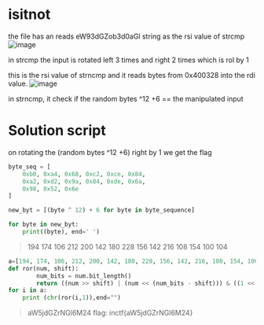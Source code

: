 # isitnot




the file has an reads eW93dGZob3d0aGl string as the rsi value of strcmp
![image](https://github.com/dystp1a/rev-bin/assets/143863591/a37e4a39-bcf7-4957-a933-048a38998e5d)

in strcmp the input is rotated left 3 times and right 2 times which is rol by 1

this is the rsi value of strncmp and it reads bytes from 0x400328 into the rdi value.
![image](https://github.com/dystp1a/rev-bin/assets/143863591/6af3b911-2b4b-4e29-85c3-160b4c964439) 

in strncmp, it check if the random bytes ^12 +6 == the manipulated input



# Solution script
 on rotating the (random bytes ^12 +6) right by 1 we get the flag

```py
byte_seq = [
    0xb0, 0xa4, 0x68, 0xc2, 0xce, 0x84,
    0xa2, 0xd2, 0x9a, 0x84, 0xde, 0x6a,
    0x98, 0x52, 0x6e
]

new_byt = [(byte ^ 12) + 6 for byte in byte_sequence]

for byte in new_byt:
    print((byte), end=' ')

```
> 194 174 106 212 200 142 180 228 156 142 216 108 154 100 104 

```py
a=[194, 174, 106, 212, 200, 142, 180, 228, 156, 142, 216, 108, 154, 100, 104 ]
def ror(num, shift):
        num_bits = num.bit_length()
        return ((num >> shift) | (num << (num_bits - shift))) & ((1 << num_bits) - 1)
for i in a:
    print (chr(ror(i,1)),end="")
```
> aW5jdGZrNGl6M24
flag: inctf{aW5jdGZrNGl6M24}
